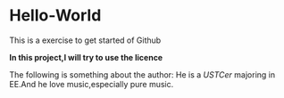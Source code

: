 # Hello-World
This is a exercise to get started of Github

**In this project,I will try to use the licence**

The following is something about the author:
He is a *USTCer* majoring in EE.And he love music,especially pure music.
